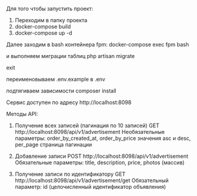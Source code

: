 Для того чтобы запустить проект:

1. Переходим в папку проекта
2. docker-compose build
3. docker-compose up -d

Далее заходим в bash контейнера fpm:
docker-compose exec fpm bash

и выполняем миграции таблиц
php artisan migrate

exit

переименовываем .env.example в .env

подтягиваем зависимости
composer install

Сервис доступен по адресу http://localhost:8098

Методы API:

1. Получение всех записей (пагинация по 10 записей)
GET http://localhost:8098/api/v1/advertisement
Необязательные параметры: order_by_created_at, order_by_price значения asc и desc, per_page страница пагинации

2. Добавление записи
POST http://localhost:8098/api/v1/advertisement
Обязательные параметры: title, description, price, photos (массив)

3. Получение записи по идентификатору
GET http://localhost:8098/api/v1/advertisement/get
Обязательный параметр: id (целочисленный идентификатор объявления)
